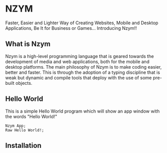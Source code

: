 # NZYM
 Faster, Easier and Lighter Way of Creating Websites, Mobile and Desktop Applications, Be It for Business or Games... Introducing Nzym!!
 
 ## What is Nzym
 Nzym is a high-level programming language that is geared towards the development of media and web applications, both for the mobile and desktop platforms. The main philosophy of Nzym is to make coding easier, better and faster. This is through the adoption of a typing discipline that is weak but dynamic and compile tools that deploy with the use of some pre-built objects.


## Hello World
This is a simple Hello World program which will show an app window with the words "Hello World!" 
 ```nzym
Nzym App;
Raw Hello World!;
```

## Installation
